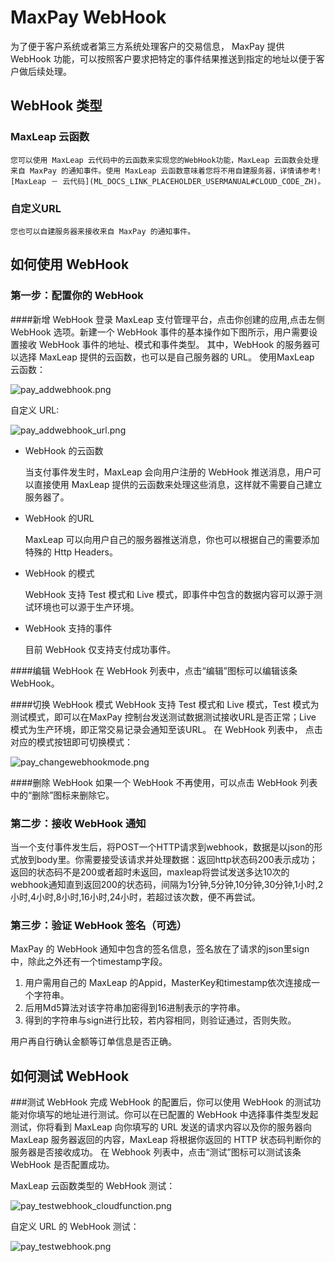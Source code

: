 # MaxPay WebHook
   为了便于客户系统或者第三方系统处理客户的交易信息， MaxPay 提供 WebHook 功能，可以按照客户要求把特定的事件结果推送到指定的地址以便于客户做后续处理。

## WebHook 类型

### MaxLeap 云函数

    您可以使用 MaxLeap 云代码中的云函数来实现您的WebHook功能，MaxLeap 云函数会处理来自 MaxPay 的通知事件。使用 MaxLeap 云函数意味着您将不用自建服务器，详情请参考![MaxLeap － 云代码](ML_DOCS_LINK_PLACEHOLDER_USERMANUAL#CLOUD_CODE_ZH)。
    
### 自定义URL

    您也可以自建服务器来接收来自 MaxPay 的通知事件。
    
## 如何使用 WebHook

### 第一步：配置你的 WebHook

####新增 WebHook
登录 MaxLeap 支付管理平台，点击你创建的应用,点击左侧 WebHook 选项。新建一个 WebHook 事件的基本操作如下图所示，用户需要设置接收 WebHook 事件的地址、模式和事件类型。
其中，WebHook 的服务器可以选择 MaxLeap 提供的云函数，也可以是自己服务器的 URL。
使用MaxLeap 云函数：

![pay_addwebhook.png](../../../images/pay_addwebhook.png)

自定义 URL:

![pay_addwebhook_url.png](../../../images/pay_addwebhook_url.png)

* WebHook 的云函数

	当支付事件发生时，MaxLeap 会向用户注册的 WebHook 推送消息，用户可以直接使用 MaxLeap 提供的云函数来处理这些消息，这样就不需要自己建立服务器了。
	
* WebHook 的URL

	MaxLeap 可以向用户自己的服务器推送消息，你也可以根据自己的需要添加特殊的 Http Headers。

* WebHook 的模式

    WebHook 支持 Test 模式和 Live 模式，即事件中包含的数据内容可以源于测试环境也可以源于生产环境。
    
* WebHook 支持的事件

	目前 WebHook 仅支持支付成功事件。

####编辑 WebHook
在 WebHook 列表中，点击“编辑”图标可以编辑该条 WebHook。

####切换 WebHook 模式
WebHook 支持 Test 模式和 Live 模式，Test 模式为测试模式，即可以在MaxPay 控制台发送测试数据测试接收URL是否正常；Live 模式为生产环境，即正常交易记录会通知至该URL。
在 WebHook 列表中， 点击对应的模式按钮即可切换模式：

![pay_changewebhookmode.png](../../../images/pay_changewebhookmode.png)

####删除 WebHook
如果一个 WebHook 不再使用，可以点击 WebHook 列表中的“删除”图标来删除它。

### 第二步：接收 WebHook 通知
当一个支付事件发生后，将POST一个HTTP请求到webhook，数据是以json的形式放到body里。你需要接受该请求并处理数据：返回http状态码200表示成功；返回的状态码不是200或者超时未返回，maxleap将尝试发送多达10次的webhook通知直到返回200的状态码，间隔为1分钟,5分钟,10分钟,30分钟,1小时,2小时,4小时,8小时,16小时,24小时，若超过该次数，便不再尝试。
### 第三步：验证 WebHook 签名（可选）
MaxPay 的 WebHook 通知中包含的签名信息，签名放在了请求的json里sign中，除此之外还有一个timestamp字段。

1. 用户需用自己的 MaxLeap 的Appid，MasterKey和timestamp依次连接成一个字符串。
2. 后用Md5算法对该字符串加密得到16进制表示的字符串。
3. 得到的字符串与sign进行比较，若内容相同，则验证通过，否则失败。

用户再自行确认金额等订单信息是否正确。

## 如何测试 WebHook
###测试 WebHook
完成 WebHook 的配置后，你可以使用 WebHook 的测试功能对你填写的地址进行测试。你可以在已配置的 WebHook 中选择事件类型发起测试，你将看到 MaxLeap 向你填写的 URL 发送的请求内容以及你的服务器向 MaxLeap 服务器返回的内容，MaxLeap 将根据你返回的 HTTP 状态码判断你的服务器是否接收成功。
在 Webhook 列表中，点击“测试”图标可以测试该条 WebHook 是否配置成功。

MaxLeap 云函数类型的 WebHook 测试：

![pay_testwebhook_cloudfunction.png](../../../images/pay_testwebhook_cloudfunction.png)

自定义 URL 的 WebHook 测试：

![pay_testwebhook.png](../../../images/pay_testwebhook.png)





